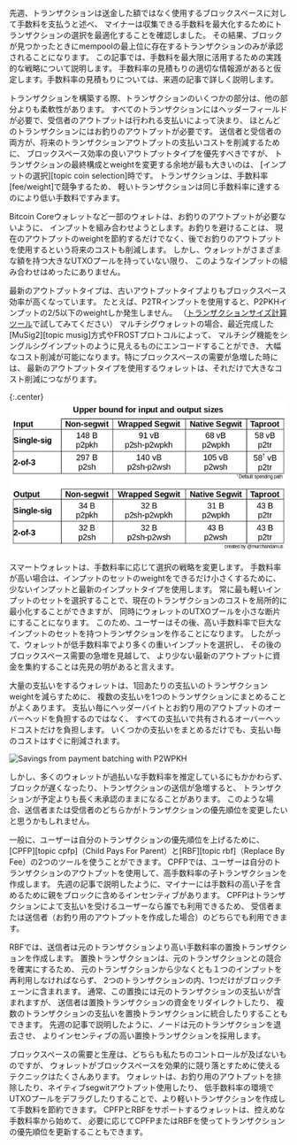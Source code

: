 <!--
  300 to 1000 words
  put title in main newsletter
  put links in this file
  for any subheads use h3 (i.e., ###)
  illustrations welcome (max width 800px)
  if uncertain about anything, just do what seems best and harding will edit
-->
先週、トランザクションは送金した額ではなく使用するブロックスペースに対して手数料を支払うと述べ、
マイナーは収集できる手数料を最大化するためにトランザクションの選択を最適化することを確認しました。
その結果、ブロックが見つかったときにmempoolの最上位に存在するトランザクションのみが承認されることになります。
この記事では、手数料を最大限に活用するための実践的な戦略について説明します。
手数料率の見積もりの適切な情報源があると仮定します。手数料率の見積もりについては、来週の記事で詳しく説明します。

トランザクションを構築する際、トランザクションのいくつかの部分は、他の部分よりも柔軟性があります。
すべてのトランザクションにはヘッダーフィールドが必要で、受信者のアウトプットは行われる支払いによって決まり、
ほとんどのトランザクションにはお釣りのアウトプットが必要です。
送信者と受信者の両方が、将来のトランザクションアウトプットの支払いコストを削減するために、
ブロックスペース効率の良いアウトプットタイプを優先すべきですが、
トランザクションの最終構成とweightを変更する余地が最も大きいのは、
[インプットの選択][topic coin selection]時です。
トランザクションは、手数料率[fee/weight]で競争するため、
軽いトランザクションは同じ手数料率に達するのにより低い手数料ですみます。

Bitcoin Coreウォレットなど一部のウォレトは、お釣りのアウトプットが必要ないように、
インプットを組み合わせようとします。お釣りを避けることは、
現在のアウトプットのweightを節約するだけでなく、後でお釣りのアウトプットを使用するという将来のコストも削減します。
しかし、ウォレットがさまざまな額を持つ大きなUTXOプールを持っていない限り、
このようなインプットの組み合わせはめったにありません。

最新のアウトプットタイプは、古いアウトプットタイプよりもブロックスペース効率が高くなっています。
たとえば、P2TRインプットを使用すると、P2PKHインプットの2/5以下のweightしか発生しません。
（[トランザクションサイズ計算ツール][transaction size calculator]で試してみてください）
マルチシグウォレットの場合、最近完成した[MuSig2][topic musig]方式やFROSTプロトコルによって、
マルチシグ機能をシングルシグインプットのように見えるものにエンコードすることができ、
大幅なコスト削減が可能になります。特にブロックスペースの需要が急増した時には、
最新のアウトプットタイプを使用するウォレットは、それだけで大きなコスト削減につながります。

{:.center}
![Overview of input and output weights](/img/posts/specials/input-output-weights.png)

スマートウォレットは、手数料率に応じて選択の戦略を変更します。
手数料率が高い場合は、インプットのセットのweightをできるだけ小さくするために、
少ないインプットと最新のインプットタイプを使用します。
常に最も軽いインプットのセットを選択することで、現在のトランザクションのコストを局所的に最小化することができますが、
同時にウォレットのUTXOプールを小さな断片にすることになります。
このため、ユーザーはその後、高い手数料率で巨大なインプットのセットを持つトランザクションを作ることになります。
したがって、ウォレットが低手数料率でより多くの重いインプットを選択し、
その後のブロックスペース需要の急増を見越して、
より少ない最新のアウトプットに資金を集約することは先見の明があると言えます。

大量の支払いをするウォレットは、1回あたりの支払いのトランザクションweightを減らすために、
複数の支払いを1つのトランザクションにまとめることがよくあります。
支払い毎にヘッダーバイトとお釣り用のアウトプットのオーバーヘッドを負担するのではなく、
すべての支払いで共有されるオーバーヘッドコストだけを負担します。
いくつかの支払いをまとめるだけでも、支払い毎のコストはすぐに削減されます。

![Savings from payment batching with
P2WPKH](/img/posts/payment-batching/p2wpkh-batching-cases-combined.png)

しかし、多くのウォレットが過払いな手数料率を推定しているにもかかわらず、
ブロックが遅くなったり、トランザクションの送信が急増すると、
トランザクションが予定よりも長く未承認のままになることがあります。
このような場合、送信者または受信者のどちらかがトランザクションの優先順位を変更したいと思うかもしれません。

一般に、ユーザーは自分のトランザクションの優先順位を上げるために、
[CPFP][topic cpfp]（Child Pays For Parent）と[RBF][topic rbf]（Replace By Fee）の2つのツールを使うことができます。
CPFPでは、ユーザーは自分のトランザクションのアウトプットを使用して、高手数料率の子トランザクションを作成します。
先週の記事で説明したように、マイナーには手数料の高い子を含めるために親をブロックに含めるインセンティブがあります。
CPFPはトランザクションによて支払いを受けるユーザーなら誰でも利用できるため、
受信者または送信者（お釣り用のアウトプットを作成した場合）のどちらでも利用できます。

RBFでは、送信者は元のトランザクションより高い手数料率の置換トランザクションを作成します。
置換トランザクションは、元のトランザクションとの競合を確実にするため、
元のトランザクションから少なくとも１つのインプットを再利用しなければならず、
2つのトランザクションの内、1つだけがブロックチェーンに含まれます。
通常、この置換には元のトランザクションの支払いが含まれますが、
送信者は置換トランザクションの資金をリダイレクトしたり、
複数のトランザクションの支払いを置換トランザクションに統合したりすることもできます。
先週の記事で説明したように、ノードは元のトランザクションを退去させ、
よりインセンティブの高い置換トランザクションを採用します。

ブロックスペースの需要と生産は、どちらも私たちのコントロールが及ばないものですが、
ウォレットがブロックスペースを効果的に競り落とすために使えるテクニックはたくさんあります。
ウォレットは、お釣り用のアウトプットを排除したり、ネイティブsegwitアウトプット使用したり、
低手数料率の環境でUTXOプールをデフラグしたりすることで、より軽いトランザクションを作成して手数料を節約できます。
CPFPとRBFをサポートするウォレットは、控えめな手数料率から始めて、
必要に応じてCPFPまたはRBFを使ってトランザクションの優先順位を更新することもできます。

[transaction size calculator]: /en/tools/calc-size